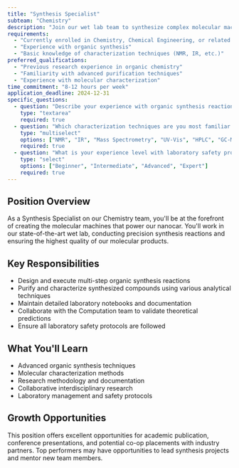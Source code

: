 ```yaml
---
title: "Synthesis Specialist"
subteam: "Chemistry"
description: "Join our wet lab team to synthesize complex molecular machines for nanocar development."
requirements:
  - "Currently enrolled in Chemistry, Chemical Engineering, or related program"
  - "Experience with organic synthesis"
  - "Basic knowledge of characterization techniques (NMR, IR, etc.)"
preferred_qualifications:
  - "Previous research experience in organic chemistry"
  - "Familiarity with advanced purification techniques"
  - "Experience with molecular characterization"
time_commitment: "8-12 hours per week"
application_deadline: 2024-12-31
specific_questions:
  - question: "Describe your experience with organic synthesis reactions"
    type: "textarea"
    required: true
  - question: "Which characterization techniques are you most familiar with?"
    type: "multiselect"
    options: ["NMR", "IR", "Mass Spectrometry", "UV-Vis", "HPLC", "GC-MS"]
    required: true
  - question: "What is your experience level with laboratory safety protocols?"
    type: "select"
    options: ["Beginner", "Intermediate", "Advanced", "Expert"]
    required: true
---
```


## Position Overview

As a Synthesis Specialist on our Chemistry team, you'll be at the forefront of creating the molecular machines that power our nanocar. You'll work in our state-of-the-art wet lab, conducting precision synthesis reactions and ensuring the highest quality of our molecular products.

## Key Responsibilities

- Design and execute multi-step organic synthesis reactions
- Purify and characterize synthesized compounds using various analytical techniques
- Maintain detailed laboratory notebooks and documentation
- Collaborate with the Computation team to validate theoretical predictions
- Ensure all laboratory safety protocols are followed

## What You'll Learn

- Advanced organic synthesis techniques
- Molecular characterization methods
- Research methodology and documentation
- Collaborative interdisciplinary research
- Laboratory management and safety protocols

## Growth Opportunities

This position offers excellent opportunities for academic publication, conference presentations, and potential co-op placements with industry partners. Top performers may have opportunities to lead synthesis projects and mentor new team members.
